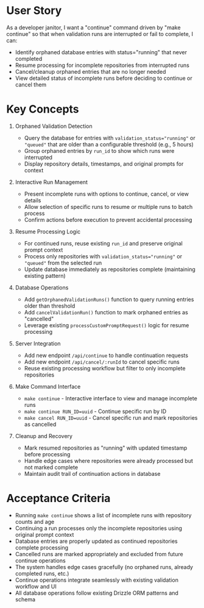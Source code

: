 # User Story

As a developer janitor, I want a "continue" command driven by "make continue" so that when validation runs are interrupted or fail to complete, I can:

- Identify orphaned database entries with status="running" that never completed
- Resume processing for incomplete repositories from interrupted runs
- Cancel/cleanup orphaned entries that are no longer needed
- View detailed status of incomplete runs before deciding to continue or cancel them

# Key Concepts

1. Orphaned Validation Detection

    - Query the database for entries with `validation_status="running"` or `"queued"` that are older than a configurable threshold (e.g., 5 hours)
    - Group orphaned entries by `run_id` to show which runs were interrupted
    - Display repository details, timestamps, and original prompts for context

2. Interactive Run Management

    - Present incomplete runs with options to continue, cancel, or view details
    - Allow selection of specific runs to resume or multiple runs to batch process
    - Confirm actions before execution to prevent accidental processing

3. Resume Processing Logic

    - For continued runs, reuse existing `run_id` and preserve original prompt context
    - Process only repositories with `validation_status="running"` or `"queued"` from the selected run
    - Update database immediately as repositories complete (maintaining existing pattern)

4. Database Operations

    - Add `getOrphanedValidationRuns()` function to query running entries older than threshold
    - Add `cancelValidationRun()` function to mark orphaned entries as "cancelled"
    - Leverage existing `processCustomPromptRequest()` logic for resume processing

5. Server Integration

    - Add new endpoint `/api/continue` to handle continuation requests
    - Add new endpoint `/api/cancel/:runId` to cancel specific runs
    - Reuse existing processing workflow but filter to only incomplete repositories

6. Make Command Interface

    - `make continue` - Interactive interface to view and manage incomplete runs
    - `make continue RUN_ID=uuid` - Continue specific run by ID
    - `make cancel RUN_ID=uuid` - Cancel specific run and mark repositories as cancelled

7. Cleanup and Recovery

    - Mark resumed repositories as "running" with updated timestamp before processing
    - Handle edge cases where repositories were already processed but not marked complete
    - Maintain audit trail of continuation actions in database

# Acceptance Criteria

- Running `make continue` shows a list of incomplete runs with repository counts and age
- Continuing a run processes only the incomplete repositories using original prompt context
- Database entries are properly updated as continued repositories complete processing
- Cancelled runs are marked appropriately and excluded from future continue operations
- The system handles edge cases gracefully (no orphaned runs, already completed runs, etc.)
- Continue operations integrate seamlessly with existing validation workflow and UI
- All database operations follow existing Drizzle ORM patterns and schema
